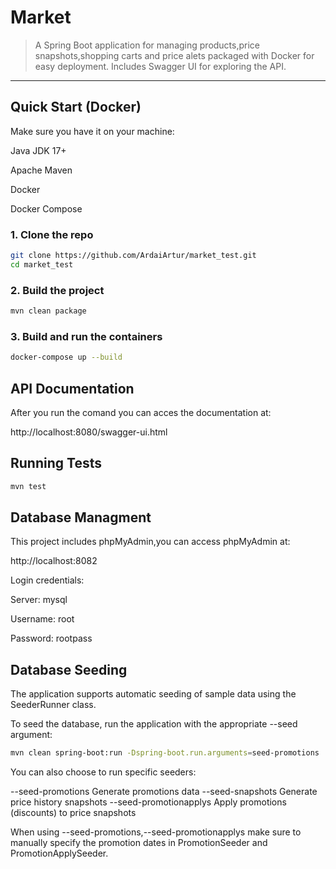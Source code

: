 # Market

> A Spring Boot application for managing products,price snapshots,shopping carts and price alets packaged with Docker for easy deployment. Includes Swagger UI for exploring the API.

---

## Quick Start (Docker)

Make sure you have it on your machine:

Java JDK 17+

Apache Maven

Docker

Docker Compose


### 1. Clone the repo

```bash
git clone https://github.com/ArdaiArtur/market_test.git
cd market_test
```

### 2. Build the project
```bash
mvn clean package
```

### 3. Build and run the containers
```bash
docker-compose up --build
```


## API Documentation

After you run the comand you can acces the documentation at:

http://localhost:8080/swagger-ui.html


## Running Tests

```bash
mvn test
```


## Database Managment

This project includes phpMyAdmin,you can access phpMyAdmin at:

http://localhost:8082

Login credentials:

Server: mysql

Username: root

Password: rootpass



## Database Seeding
The application supports automatic seeding of sample data using the SeederRunner class.

To seed the database, run the application with the appropriate --seed argument:

```bash
mvn clean spring-boot:run -Dspring-boot.run.arguments=seed-promotions
```
You can also choose to run specific seeders:

--seed-promotions	Generate promotions data
--seed-snapshots	Generate price history snapshots
--seed-promotionapplys	Apply promotions (discounts) to price snapshots

When using --seed-promotions,--seed-promotionapplys make sure to manually specify the promotion dates in PromotionSeeder and PromotionApplySeeder.
